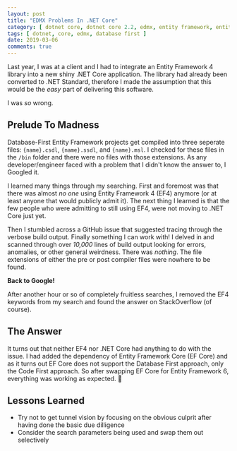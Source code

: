 ```yaml
---
layout: post
title: "EDMX Problems In .NET Core"
category: [ dotnet core, dotnet core 2.2, edmx, entity framework, entity framework 4, EF4 ]
tags: [ dotnet, core, edmx, database first ]
date: 2019-03-06
comments: true
---
```


Last year, I was at a client and I had to integrate an Entity Framework 4 library into a new shiny .NET Core application. The library had already been converted to .NET Standard, therefore I made the assumption that this would be the _easy_ part of delivering this software. 

I was _so_ wrong.

## Prelude To Madness

Database-First Entity Framework projects get compiled into three seperate files: `{name}.csdl`, `{name}.ssdl`, and `{name}.msl`. I checked for these files in the `/bin` folder and there were no files with those extensions. As any developer/engineer faced with a problem that I didn't know the answer to, I Googled it. 

I learned many things through my searching. First and foremost was that there was almost _no one_ using Entity Framework 4 (EF4) anymore (or at least anyone that would publicly admit it). The next thing I learned is that the few people who were admitting to still using EF4, were not moving to .NET Core just yet. 

Then I stumbled across a GitHub issue that suggested tracing through the verbose build output. Finally something I can work with! I delved in and scanned through over *10,000* lines of build output looking for errors, anomalies, or other general weirdness. There was _nothing_. The file extensions of either the pre or post compiler files were nowhere to be found.

**Back to Google!**

After another hour or so of completely fruitless searches, I removed the EF4 keywords from my search and found the answer on StackOverflow (of course).

## The Answer

It turns out that neither EF4 nor .NET Core had anything to do with the issue. I had added the dependency of Entity Framework Core (EF Core) and as it turns out EF Core does not support the Database First approach, only the Code First approach. So after swapping EF Core for Entity Framework 6, everything was working as expected. :tada:

## Lessons Learned

 - Try not to get tunnel vision by focusing on the obvious culprit after having done the basic due dilligence
 - Consider the search parameters being used and swap them out selectively

